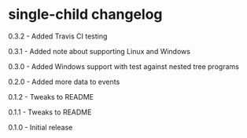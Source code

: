 # single-child changelog
0.3.2 - Added Travis CI testing

0.3.1 - Added note about supporting Linux and Windows

0.3.0 - Added Windows support with test against nested tree programs

0.2.0 - Added more data to events

0.1.2 - Tweaks to README

0.1.1 - Tweaks to README

0.1.0 - Initial release
